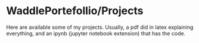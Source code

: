 # WaddlePortefollio/Projects
Here are available some of my projects. Usually, a pdf did in latex explaining everything, and an ipynb (jupyter notebook extension) that has the code.
